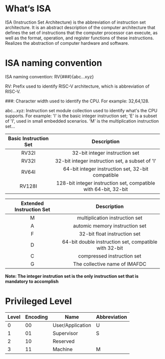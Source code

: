 # What‘s ISA

ISA (Instruction Set Architecture) is the abbreviation of instruction set architecture. It is an abstract description of the computer architecture that defines the set of instructions that the computer processor can execute, as well as the format, operation, and register functions of these instructions. Realizes the abstraction of computer hardware and software.

# ISA naming convention

ISA naming convention: RV{###}{abc...xyz}

RV: Prefix used to identify RISC-V architecture, which is abbreviation of RISC-V.

###: Character width used to identify the CPU. For example: 32,64,128. 

abc...xyz:  Instruction set module collection used to identify what's the CPU supports. For example: 'I' is the basic integer instruction set; 'E' is a subset of 'I', used in small embedded scenarios. 'M' is the multiplication instruction set...

| Basic Instruction Set |                         Description                          |
| :-------------------: | :----------------------------------------------------------: |
|         RV32I         |                32-bit integer instruction set                |
|         RV32I         |       32-bit integer instruction set, a subset of 'I'        |
|         RV64I         |      64-bit integer instruction set, 32-bit compatible       |
|        RV128I         | 128-bit integer instruction set, compatible with 64-bit, 32-bit |

| Extended Instruction Set |                      Description                      |
| :----------------------: | :---------------------------------------------------: |
|            M             |            multiplication instruction set             |
|            A             |            automic memory instruction set             |
|            F             |             32-bit float instruction set              |
|            D             | 64-bit double instruction set, compatible with 32-bit |
|            C             |              compressed instruction set               |
|            G             |             The collective name of IMAFDC             |

**Note: The integer instrution set is the only instruction set that is mandatory to accomplish**

# Privileged Level

| Level | Encoding | Name             | Abbreviation |
| ----- | -------- | ---------------- | ------------ |
| 0     | 00       | User/Application | U            |
| 1     | 01       | Supervisor       | S            |
| 2     | 10       | Reserved         |              |
| 3     | 11       | Machine          | M            |

